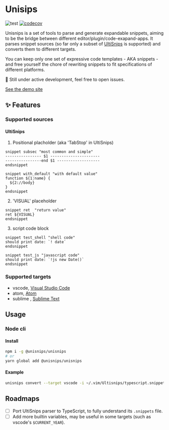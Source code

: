 Unisips
===

![test](https://img.shields.io/github/workflow/status/hikerpig/unisnips/Test?label=test)
[![codecov](https://codecov.io/gh/hikerpig/unisnips/branch/master/graph/badge.svg)](https://codecov.io/gh/hikerpig/unisnips)

Unisnips is a set of tools to parse and generate expandable snippets, aiming to be the bridge between different editor/plugin/code-exapand-apps. It parses snippet sources (so far only a subset of [UltiSnips](https://github.com/SirVer/ultisnips) is supported) and converts them to different targets.

You can keep only one set of expressive code templates - AKA snippets - and free yourself the chore of rewriting snippets to fit specifications of different platforms.

:construction: Still under active development, feel free to open issues.

[See the demo site](https://unisnips.netlify.com/)

## :sparkles: Features

### Supported sources

#### UltiSnips

1. Positional placholder (aka 'TabStop' in UltiSnips)

```vim-snippet
snippet subsec "most common and simple"
---------------- $1 ----------------------
----------------end $1 -------------------
endsnippet

snippet with_default "with default value"
function ${1:name} {
  ${2://body}
}
endsnippet
```

2. 'VISUAL' placeholder

```vim-snippet
snippet ret  "return value"
ret ${VISUAL}
endsnippet
```

3. script code block

```vim-snippet
snippet test_shell "shell code"
should print date: `! date`
endsnippet

snippet test_js "javascript code"
should print date: `!js new Date()`
endsnippet
```

### Supported targets

- vscode, [Visual Studio Code](https://code.visualstudio.com/docs/editor/userdefinedsnippets)
- atom, [Atom](https://flight-manual.atom.io/using-atom/sections/snippets/)
- sublime , [Sublime Text](http://www.sublimetext.info/docs/en/extensibility/snippets.html)

## Usage

### Node cli

#### Install

```bash
npm i -g @unisnips/unisnips
# or
yarn global add @unisnips/unisnips
```
#### Example

```bash
unisnips convert --target vscode -i ~/.vim/Ultisnips/typescript.snippets -o ~/vscodesnippets/typescript.json
```

## Roadmaps

- [ ] Port UltiSnips parser to TypeScript, to fully understand its `.snippets` file.
- [ ] Add more builtin variables, may be useful in some targets (such as vscode's `$CURRENT_YEAR`).
